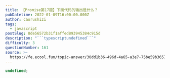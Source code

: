 ```yaml
---
title: 【Promise第17题】下面代码的输出是什么？
pubDatetime: 2022-01-09T16:00:00.000Z
author: caorushizi
tags:
  - javascript
postSlug: 8de56572b31f1affed893945384c915d
description: "```typescriptundefined```"
difficulty: 3
questionNumber: 161
source: >-
  https://fe.ecool.fun/topic-answer/30dd1b36-496d-4a65-a3e7-75be59b36570?orderBy=updateTime&order=desc&tagId=10
---
```


```typescript
undefined;
```
